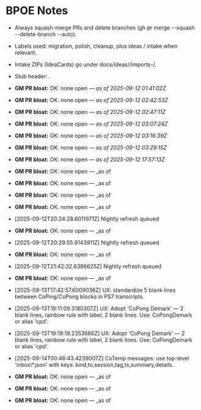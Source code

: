 <!-- status: stub; target: 150+ words -->
<!-- status: stub; target: 150+ words -->
# BPOE Notes

- Always squash-merge PRs and delete branches (gh pr merge --squash --delete-branch --auto).
- Labels used: migration, polish, cleanup, plus ideas / intake when relevant.
- Intake ZIPs (IdeaCards) go under docs/ideas/<YYYY-MM-DD>/imports-<HHmmss>/.
- Stub header: <!-- status: stub; target: 150+ words -->.





- **GM PR bloat:** OK: none open — _as of 2025-09-12 01:41:02Z_



- **GM PR bloat:** OK: none open — _as of 2025-09-12 02:42:53Z_


- **GM PR bloat:** OK: none open — _as of 2025-09-12 02:47:11Z_


- **GM PR bloat:** OK: none open — _as of 2025-09-12 03:07:24Z_


- **GM PR bloat:** OK: none open — _as of 2025-09-12 03:16:39Z_


- **GM PR bloat:** OK: none open — _as of 2025-09-12 03:29:15Z_


- **GM PR bloat:** OK: none open — _as of 2025-09-12 17:57:13Z_


- **GM PR bloat:** OK: none open — _as of 


- **GM PR bloat:** OK: none open — _as of 


- **GM PR bloat:** OK: none open — _as of 


- **GM PR bloat:** OK: none open — _as of 
- [2025-09-12T20:24:28.6011971Z] Nightly refresh queued


- **GM PR bloat:** OK: none open — _as of 
- [2025-09-12T20:29:55.9143911Z] Nightly refresh queued


- **GM PR bloat:** OK: none open — _as of 
- [2025-09-12T21:42:32.6386625Z] Nightly refresh queued


- **GM PR bloat:** OK: none open — _as of 
- [2025-09-13T17:42:57.6009036Z] UX: standardize 5 blank lines between CoPing/CoPong blocks in PS7 transcripts.
- [2025-09-13T19:11:09.3180307Z] UX: Adopt 'CoPong Demark' — 2 blank lines, rainbow rule with label, 2 blank lines. Use: CoPongDemark or alias 'cpd'.
- [2025-09-13T19:19:19.2353666Z] UX: Adopt 'CoPong Demark' — 2 blank lines, rainbow rule with label, 2 blank lines. Use: CoPongDemark or alias 'cpd'.
- [2025-09-14T00:46:43.4239007Z] CoTemp messages: use top-level 'inbox\\*.json' with keys: kind,to,session,tag,ts,summary,details.


- **GM PR bloat:** OK: none open — _as of 


- **GM PR bloat:** OK: none open — _as of 


- **GM PR bloat:** OK: none open — _as of 
